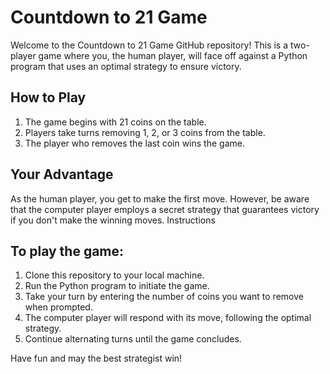 # Countdown to 21 Game

Welcome to the Countdown to 21 Game GitHub repository! This is a two-player game where you, the human player, will face off against a Python program that uses an optimal strategy to ensure victory.

## How to Play

1. The game begins with 21 coins on the table.
2. Players take turns removing 1, 2, or 3 coins from the table.
3. The player who removes the last coin wins the game.

## Your Advantage

As the human player, you get to make the first move. However, be aware that the computer player employs a secret strategy that guarantees victory if you don't make the winning moves.
Instructions

## To play the game:

1. Clone this repository to your local machine.
2. Run the Python program to initiate the game.
3. Take your turn by entering the number of coins you want to remove when prompted.
4. The computer player will respond with its move, following the optimal strategy.
5. Continue alternating turns until the game concludes.

Have fun and may the best strategist win!